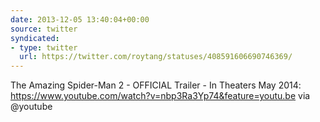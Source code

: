 ```yaml
---
date: 2013-12-05 13:40:04+00:00
source: twitter
syndicated:
- type: twitter
  url: https://twitter.com/roytang/statuses/408591606690746369/
---
```


The Amazing Spider-Man 2 - OFFICIAL Trailer - In Theaters May 2014: https://www.youtube.com/watch?v=nbp3Ra3Yp74&feature=youtu.be via @youtube